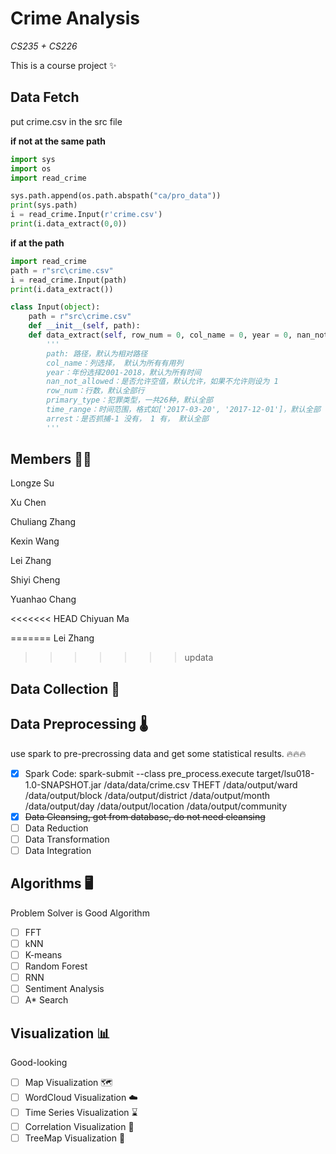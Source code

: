 # Crime Analysis
*CS235 + CS226*

This is a course project :sparkles:

## Data Fetch
put crime.csv in the src file

**if not at the same path**
```python
import sys
import os 
import read_crime

sys.path.append(os.path.abspath("ca/pro_data"))
print(sys.path)
i = read_crime.Input(r'crime.csv')
print(i.data_extract(0,0))
```

**if at the path**
```python
import read_crime
path = r"src\crime.csv"
i = read_crime.Input(path)
print(i.data_extract())
```

```python
class Input(object):
    path = r"src\crime.csv"
    def __init__(self, path):
    def data_extract(self, row_num = 0, col_name = 0, year = 0, nan_not_allowed = 0, primary_type = 0, time_range = 0, arrest = 0):
        ''' 
        path: 路径，默认为相对路径
        col_name：列选择， 默认为所有有用列
        year：年份选择2001-2018，默认为所有时间
        nan_not_allowed：是否允许空值，默认允许，如果不允许则设为 1
        row_num：行数，默认全部行
        primary_type：犯罪类型，一共26种，默认全部
        time_range：时间范围，格式如['2017-03-20', '2017-12-01']，默认全部
        arrest：是否抓捕-1 没有， 1 有， 默认全部
        '''
```

## **Members** :student:
Longze Su

Xu Chen

Chuliang Zhang

Kexin Wang

Lei Zhang

Shiyi Cheng

Yuanhao Chang

<<<<<<< HEAD
Chiyuan Ma

=======
Lei Zhang
 
>>>>>>> updata
## **Data Collection** :floppy_disk:

## **Data Preprocessing** :thermometer: 
use spark to pre-precrossing data and get some statistical results. :fire::fire::fire:
 - [x] Spark Code: 
spark-submit --class pre_process.execute target/lsu018-1.0-SNAPSHOT.jar /data/data/crime.csv THEFT /data/output/ward /data/output/block /data/output/district /data/output/month /data/output/day /data/output/location /data/output/community
 - [x] ~~Data Cleansing, got from database, do not need cleansing~~
 - [ ] Data Reduction 
 - [ ] Data Transformation
 - [ ] Data Integration
 
## Algorithms :desktop_computer:
Problem Solver is Good Algorithm
- [ ] FFT
- [ ] kNN
- [ ] K-means
- [ ] Random Forest
- [ ] RNN
- [ ] Sentiment Analysis
- [ ] A* Search

## Visualization :bar_chart:
Good-looking
- [ ] Map Visualization :world_map:
- [ ] WordCloud Visualization :cloud: 
- [ ] Time Series Visualization :hourglass:
- [ ] Correlation Visualization :butterfly:
- [ ] TreeMap Visualization :palm_tree:
